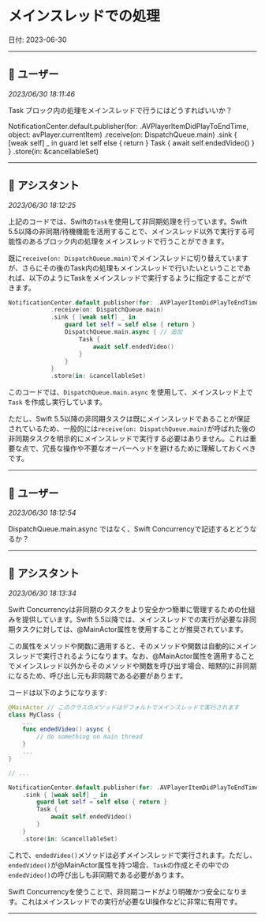 # メインスレッドでの処理

日付: 2023-06-30

---

## 👤 ユーザー
*2023/06/30 18:11:46*

Task ブロック内の処理をメインスレッドで行うにはどうすればいいか？

NotificationCenter.default.publisher(for: .AVPlayerItemDidPlayToEndTime, object: avPlayer.currentItem)
            .receive(on: DispatchQueue.main)
            .sink { [weak self] _ in
                guard let self else { return }
                Task {
                    await self.endedVideo()
                }
            }
            .store(in: &cancellableSet)

---

## 🤖 アシスタント
*2023/06/30 18:12:25*

上記のコードでは、Swiftの`Task`を使用して非同期処理を行っています。Swift 5.5以降の非同期/待機機能を活用することで、メインスレッド以外で実行する可能性のあるブロック内の処理をメインスレッドで行うことができます。

既に`receive(on: DispatchQueue.main)`でメインスレッドに切り替えていますが、さらにその後のTask内の処理もメインスレッドで行いたいということであれば、以下のようにTaskをメインスレッドで実行するように指定することができます。

```swift
NotificationCenter.default.publisher(for: .AVPlayerItemDidPlayToEndTime, object: avPlayer.currentItem)
            .receive(on: DispatchQueue.main)
            .sink { [weak self] _ in
                guard let self = self else { return }
                DispatchQueue.main.async { // 追加
                    Task {
                        await self.endedVideo()
                    }
                }
            }
            .store(in: &cancellableSet)
```

このコードでは、`DispatchQueue.main.async` を使用して、メインスレッド上で `Task` を作成し実行しています。

ただし、Swift 5.5以降の非同期タスクは既にメインスレッドであることが保証されているため、一般的には`receive(on: DispatchQueue.main)`が呼ばれた後の非同期タスクを明示的にメインスレッドで実行する必要はありません。これは重要な点で、冗長な操作や不要なオーバーヘッドを避けるために理解しておくべきです。

---

## 👤 ユーザー
*2023/06/30 18:12:54*

DispatchQueue.main.async ではなく、Swift Concurrencyで記述するとどうなるか？

---

## 🤖 アシスタント
*2023/06/30 18:13:34*

Swift Concurrencyは非同期のタスクをより安全かつ簡単に管理するための仕組みを提供しています。Swift 5.5以降では、メインスレッドでの実行が必要な非同期タスクに対しては、@MainActor属性を使用することが推奨されています。

この属性をメソッドや関数に適用すると、そのメソッドや関数は自動的にメインスレッドで実行されるようになります。なお、@MainActor属性を適用することでメインスレッド以外からそのメソッドや関数を呼び出す場合、暗黙的に非同期になるため、呼び出し元も非同期である必要があります。

コードは以下のようになります:

```swift
@MainActor // このクラスのメソッドはデフォルトでメインスレッドで実行されます
class MyClass {
    ...
    func endedVideo() async {
        // do something on main thread
    }
    ...
}

// ...

NotificationCenter.default.publisher(for: .AVPlayerItemDidPlayToEndTime, object: avPlayer.currentItem)
    .sink { [weak self] _ in
        guard let self = self else { return }
        Task {
            await self.endedVideo()
        }
    }
    .store(in: &cancellableSet)
```

これで、`endedVideo()`メソッドは必ずメインスレッドで実行されます。ただし、`endedVideo()`が@MainActor属性を持つ場合、`Task`の作成とその中での`endedVideo()`の呼び出しも非同期である必要があります。

Swift Concurrencyを使うことで、非同期コードがより明確かつ安全になります。これはメインスレッドでの実行が必要なUI操作などに非常に有用です。

---
